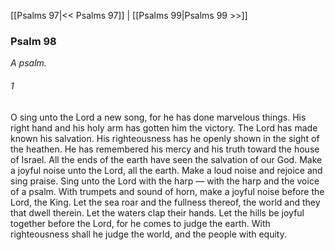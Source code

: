 [[Psalms 97|<< Psalms 97]]  |  [[Psalms 99|Psalms 99 >>]]

### Psalm 98

*A psalm.*

###### 1
O sing unto the Lord a new song, for he has done marvelous things. His right hand and his holy arm has gotten him the victory. The Lord has made known his salvation. His righteousness has he openly shown in the sight of the heathen. He has remembered his mercy and his truth toward the house of Israel. All the ends of the earth have seen the salvation of our God. Make a joyful noise unto the Lord, all the earth. Make a loud noise and rejoice and sing praise. Sing unto the Lord with the harp — with the harp and the voice of a psalm. With trumpets and sound of horn, make a joyful noise before the Lord, the King. Let the sea roar and the fullness thereof, the world and they that dwell therein. Let the waters clap their hands. Let the hills be joyful together before the Lord, for he comes to judge the earth. With righteousness shall he judge the world, and the people with equity.
